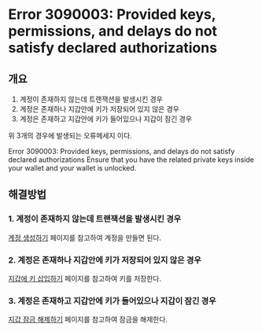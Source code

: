 # Error 3090003: Provided keys, permissions, and delays do not satisfy declared authorizations

## 개요

1. 계정이 존재하지 않는데 트랜잭션을 발생시킨 경우
2. 계정은 존재하나 지갑안에 키가 저장되어 있지 않은 경우
3. 계정은 존재하고 지갑안에 키가 들어있으나 지갑이 잠긴 경우

위 3개의 경우에 발생되는 오류메세지 이다.

Error 3090003: Provided keys, permissions, and delays do not satisfy declared authorizations Ensure that you have the related private keys inside your wallet and your wallet is unlocked.

## 해결방법

### 1. 계정이 존재하지 않는데 트랜잭션을 발생시킨 경우

[계정 생성하기](../../tutorial/eos-study/account.md) 페이지를 참고하여 계정을 만들면 된다.

### 2. 계정은 존재하나 지갑안에 키가 저장되어 있지 않은 경우

[지갑에 키 삽입하기](../../tutorial/eos-study/wallet-create.md#undefined-2) 페이지를 참고하여 키를 저장한다.

### 3. 계정은 존재하고 지갑안에 키가 들어있으나 지갑이 잠긴 경우

[지갑 잠금 해제하기](../../tutorial/eos-study/wallet-unlock.md#2) 페이지를 참고하여 잠금을 해제한다.

